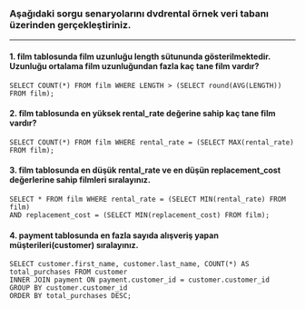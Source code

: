 ### Aşağıdaki sorgu senaryolarını dvdrental örnek veri tabanı üzerinden gerçekleştiriniz.
---

#### 1. film tablosunda film uzunluğu length sütununda gösterilmektedir. Uzunluğu ortalama film uzunluğundan fazla kaç tane film vardır?
```
SELECT COUNT(*) FROM film WHERE LENGTH > (SELECT round(AVG(LENGTH)) FROM film);
```

#### 2. film tablosunda en yüksek rental_rate değerine sahip kaç tane film vardır?
```
SELECT COUNT(*) FROM film WHERE rental_rate = (SELECT MAX(rental_rate) FROM film);
```

#### 3. film tablosunda en düşük rental_rate ve en düşün replacement_cost değerlerine sahip filmleri sıralayınız.
```
SELECT * FROM film WHERE rental_rate = (SELECT MIN(rental_rate) FROM film)
AND replacement_cost = (SELECT MIN(replacement_cost) FROM film);
```

#### 4. payment tablosunda en fazla sayıda alışveriş yapan müşterileri(customer) sıralayınız.
```
SELECT customer.first_name, customer.last_name, COUNT(*) AS total_purchases FROM customer
INNER JOIN payment ON payment.customer_id = customer.customer_id 
GROUP BY customer.customer_id 
ORDER BY total_purchases DESC;
```
